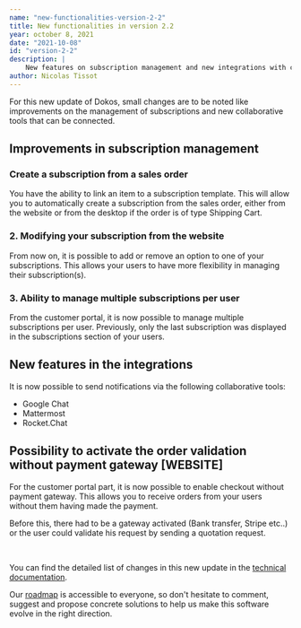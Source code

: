 ```yaml
---
name: "new-functionalities-version-2-2"
title: New functionalities in version 2.2
year: october 8, 2021
date: "2021-10-08"
id: "version-2-2"
description: |
    New features on subscription management and new integrations with collaborative tools.
author: Nicolas Tissot
---
```


For this new update of Dokos, small changes are to be noted like improvements on the management of subscriptions and new collaborative tools that can be connected.

## Improvements in subscription management

### Create a subscription from a sales order

You have the ability to link an item to a subscription template. This will allow you to automatically create a subscription from the sales order, either from the website or from the desktop if the order is of type Shipping Cart.

### 2. Modifying your subscription from the website

From now on, it is possible to add or remove an option to one of your subscriptions. This allows your users to have more flexibility in managing their subscription(s).

### 3. Ability to manage multiple subscriptions per user 

From the customer portal, it is now possible to manage multiple subscriptions per user. Previously, only the last subscription was displayed in the subscriptions section of your users.

## New features in the integrations

It is now possible to send notifications via the following collaborative tools:

- Google Chat
- Mattermost
- Rocket.Chat

## Possibility to activate the order validation without payment gateway [WEBSITE]

For the customer portal part, it is now possible to enable checkout without payment gateway. This allows you to receive orders from your users without them having made the payment. 

Before this, there had to be a gateway activated (Bank transfer, Stripe etc..) or the user could validate his request by sending a quotation request.

<br>

You can find the detailed list of changes in this new update in the [technical documentation](https://doc.dokos.io/en/versions/v2_2_0).

Our [roadmap](https://gitlab.com/dokos/dokos/-/boards/966503) is accessible to everyone, so don't hesitate to comment, suggest and propose concrete solutions to help us make this software evolve in the right direction.



